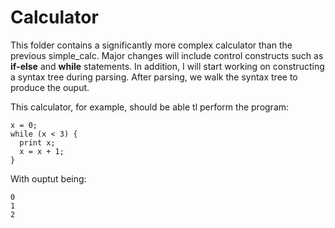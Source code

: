 # Calculator

This folder contains a significantly more complex calculator than the previous simple_calc. Major changes will include control constructs such as **if-else** and **while** statements. In addition, I will start working on constructing a syntax tree during parsing. After parsing, we walk the syntax tree to produce the ouput.

This calculator, for example, should be able tl perform the program:

```
x = 0;
while (x < 3) {
  print x;
  x = x + 1;
}
```

With ouptut being:

```
0
1
2
```

